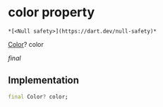 


# color property




    *[<Null safety>](https://dart.dev/null-safety)*


[Color](https://api.flutter.dev/flutter/dart-ui/Color-class.html)? color
  
_final_






## Implementation

```dart
final Color? color;


```







